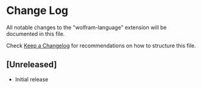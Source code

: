 # Change Log

All notable changes to the "wolfram-language" extension will be documented in this file.

Check [Keep a Changelog](http://keepachangelog.com/) for recommendations on how to structure this file.

## [Unreleased]

- Initial release
